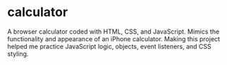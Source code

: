# calculator

A browser calculator coded with HTML, CSS, and JavaScript. Mimics the functionality and appearance of an iPhone calculator. Making this project helped me practice JavaScript logic, objects, event listeners, and CSS styling.